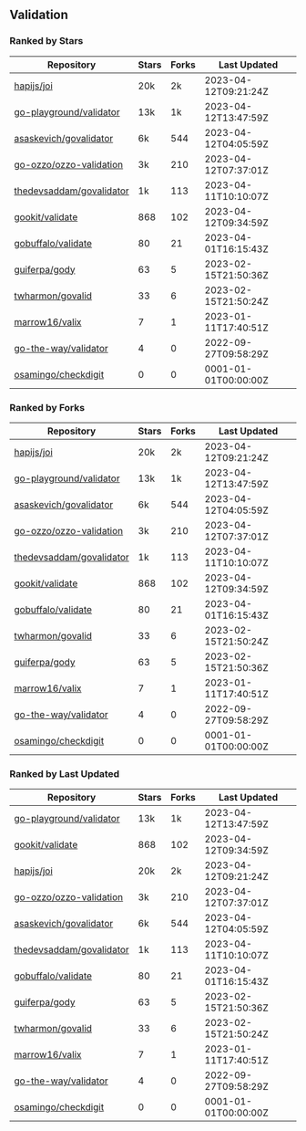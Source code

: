## Validation

### Ranked by Stars

| Repository | Stars | Forks | Last Updated |
|------------|-------|-------|--------------|
| [hapijs/joi](https://github.com/hapijs/joi) | 20k | 2k | 2023-04-12T09:21:24Z |
| [go-playground/validator](https://github.com/go-playground/validator) | 13k | 1k | 2023-04-12T13:47:59Z |
| [asaskevich/govalidator](https://github.com/asaskevich/govalidator) | 6k | 544 | 2023-04-12T04:05:59Z |
| [go-ozzo/ozzo-validation](https://github.com/go-ozzo/ozzo-validation) | 3k | 210 | 2023-04-12T07:37:01Z |
| [thedevsaddam/govalidator](https://github.com/thedevsaddam/govalidator) | 1k | 113 | 2023-04-11T10:10:07Z |
| [gookit/validate](https://github.com/gookit/validate) | 868 | 102 | 2023-04-12T09:34:59Z |
| [gobuffalo/validate](https://github.com/gobuffalo/validate) | 80 | 21 | 2023-04-01T16:15:43Z |
| [guiferpa/gody](https://github.com/guiferpa/gody) | 63 | 5 | 2023-02-15T21:50:36Z |
| [twharmon/govalid](https://github.com/twharmon/govalid) | 33 | 6 | 2023-02-15T21:50:24Z |
| [marrow16/valix](https://github.com/marrow16/valix) | 7 | 1 | 2023-01-11T17:40:51Z |
| [go-the-way/validator](https://github.com/go-the-way/validator) | 4 | 0 | 2022-09-27T09:58:29Z |
| [osamingo/checkdigit](https://github.com/osamingo/checkdigit) | 0 | 0 | 0001-01-01T00:00:00Z |

### Ranked by Forks

| Repository | Stars | Forks | Last Updated |
|------------|-------|-------|--------------|
| [hapijs/joi](https://github.com/hapijs/joi) | 20k | 2k | 2023-04-12T09:21:24Z |
| [go-playground/validator](https://github.com/go-playground/validator) | 13k | 1k | 2023-04-12T13:47:59Z |
| [asaskevich/govalidator](https://github.com/asaskevich/govalidator) | 6k | 544 | 2023-04-12T04:05:59Z |
| [go-ozzo/ozzo-validation](https://github.com/go-ozzo/ozzo-validation) | 3k | 210 | 2023-04-12T07:37:01Z |
| [thedevsaddam/govalidator](https://github.com/thedevsaddam/govalidator) | 1k | 113 | 2023-04-11T10:10:07Z |
| [gookit/validate](https://github.com/gookit/validate) | 868 | 102 | 2023-04-12T09:34:59Z |
| [gobuffalo/validate](https://github.com/gobuffalo/validate) | 80 | 21 | 2023-04-01T16:15:43Z |
| [twharmon/govalid](https://github.com/twharmon/govalid) | 33 | 6 | 2023-02-15T21:50:24Z |
| [guiferpa/gody](https://github.com/guiferpa/gody) | 63 | 5 | 2023-02-15T21:50:36Z |
| [marrow16/valix](https://github.com/marrow16/valix) | 7 | 1 | 2023-01-11T17:40:51Z |
| [go-the-way/validator](https://github.com/go-the-way/validator) | 4 | 0 | 2022-09-27T09:58:29Z |
| [osamingo/checkdigit](https://github.com/osamingo/checkdigit) | 0 | 0 | 0001-01-01T00:00:00Z |

### Ranked by Last Updated

| Repository | Stars | Forks | Last Updated |
|------------|-------|-------|--------------|
| [go-playground/validator](https://github.com/go-playground/validator) | 13k | 1k | 2023-04-12T13:47:59Z |
| [gookit/validate](https://github.com/gookit/validate) | 868 | 102 | 2023-04-12T09:34:59Z |
| [hapijs/joi](https://github.com/hapijs/joi) | 20k | 2k | 2023-04-12T09:21:24Z |
| [go-ozzo/ozzo-validation](https://github.com/go-ozzo/ozzo-validation) | 3k | 210 | 2023-04-12T07:37:01Z |
| [asaskevich/govalidator](https://github.com/asaskevich/govalidator) | 6k | 544 | 2023-04-12T04:05:59Z |
| [thedevsaddam/govalidator](https://github.com/thedevsaddam/govalidator) | 1k | 113 | 2023-04-11T10:10:07Z |
| [gobuffalo/validate](https://github.com/gobuffalo/validate) | 80 | 21 | 2023-04-01T16:15:43Z |
| [guiferpa/gody](https://github.com/guiferpa/gody) | 63 | 5 | 2023-02-15T21:50:36Z |
| [twharmon/govalid](https://github.com/twharmon/govalid) | 33 | 6 | 2023-02-15T21:50:24Z |
| [marrow16/valix](https://github.com/marrow16/valix) | 7 | 1 | 2023-01-11T17:40:51Z |
| [go-the-way/validator](https://github.com/go-the-way/validator) | 4 | 0 | 2022-09-27T09:58:29Z |
| [osamingo/checkdigit](https://github.com/osamingo/checkdigit) | 0 | 0 | 0001-01-01T00:00:00Z |

